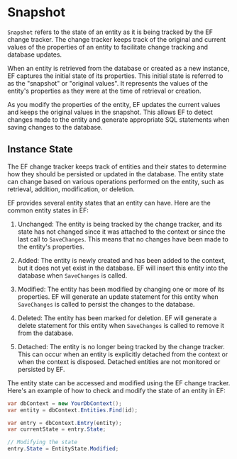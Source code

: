 # Snapshot
`Snapshot` refers to the state of an entity as it is being tracked by the EF change tracker. The change tracker keeps track of the original and current values of the properties of an entity to facilitate change tracking and database updates.

When an entity is retrieved from the database or created as a new instance, EF captures the initial state of its properties. This initial state is referred to as the "snapshot" or "original values". It represents the values of the entity's properties as they were at the time of retrieval or creation.

As you modify the properties of the entity, EF updates the current values and keeps the original values in the snapshot. This allows EF to detect changes made to the entity and generate appropriate SQL statements when saving changes to the database.

## Instance State
The EF change tracker keeps track of entities and their states to determine how they should be persisted or updated in the database. The entity state can change based on various operations performed on the entity, such as retrieval, addition, modification, or deletion.

EF provides several entity states that an entity can have. Here are the common entity states in EF:

1. Unchanged: The entity is being tracked by the change tracker, and its state has not changed since it was attached to the context or since the last call to `SaveChanges`. This means that no changes have been made to the entity's properties.

2. Added: The entity is newly created and has been added to the context, but it does not yet exist in the database. EF will insert this entity into the database when `SaveChanges` is called.

3. Modified: The entity has been modified by changing one or more of its properties. EF will generate an update statement for this entity when `SaveChanges` is called to persist the changes to the database.

4. Deleted: The entity has been marked for deletion. EF will generate a delete statement for this entity when `SaveChanges` is called to remove it from the database.

5. Detached: The entity is no longer being tracked by the change tracker. This can occur when an entity is explicitly detached from the context or when the context is disposed. Detached entities are not monitored or persisted by EF.

The entity state can be accessed and modified using the EF change tracker. Here's an example of how to check and modify the state of an entity in EF:

```csharp
var dbContext = new YourDbContext();
var entity = dbContext.Entities.Find(id);

var entry = dbContext.Entry(entity);
var currentState = entry.State;

// Modifying the state
entry.State = EntityState.Modified;
```
